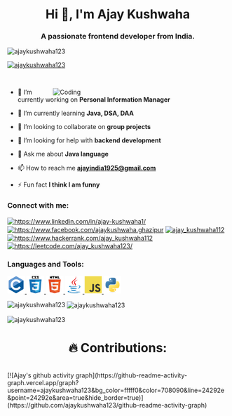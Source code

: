 <h1 align="center">Hi 👋, I'm Ajay Kushwaha</h1>
<h3 align="center">A passionate frontend developer from India.</h3>
<p align="left"> <img src="https://komarev.com/ghpvc/?username=ajaykushwaha123&label=Profile%20views&color=0e75b6&style=flat" alt="ajaykushwaha123" /> </p>

<p align="left"> <a href="https://github.com/ryo-ma/github-profile-trophy"><img src="https://github-profile-trophy.vercel.app/?username=ajaykushwaha123" alt="ajaykushwaha123" /></a> </p>

<p align="left"> <a href="https://twitter.com/" target="blank"><img src="https://img.shields.io/twitter/follow/?logo=twitter&style=for-the-badge" alt="" /></a> </p>

<img align="right" alt="Coding" width="400" src="https://encrypted-tbn0.gstatic.com/images?q=tbn:ANd9GcSWb7UqkBzzwq80p8JnqXuvA50B_hpwZjtQ-Q&usqp=CAU">


- 🔭 I’m currently working on **Personal Information Manager**

- 🌱 I’m currently learning **Java, DSA, DAA**

- 👯 I’m looking to collaborate on **group projects**

- 🤝 I’m looking for help with **backend development**

- 💬 Ask me about **Java language**

- 📫 How to reach me **ajayindia1925@gmail.com**

- ⚡ Fun fact **I think I am funny**

<h3 align="left">Connect with me:</h3>
<p align="left">
<a href="https://www.linkedin.com/in/ajay-kushwaha1/(https://www.linkedin.com/in/ajay-kushwaha-98bb4b216/)" target="blank"><img align="center" src="https://raw.githubusercontent.com/rahuldkjain/github-profile-readme-generator/master/src/images/icons/Social/linked-in-alt.svg" alt="https://www.linkedin.com/in/ajay-kushwaha1/" height="30" width="40" /></a>
<a href="https://fb.com/https://www.facebook.com/ajaykushwaha.ghazipur" target="blank"><img align="center" src="https://raw.githubusercontent.com/rahuldkjain/github-profile-readme-generator/master/src/images/icons/Social/facebook.svg" alt="https://www.facebook.com/ajaykushwaha.ghazipur" height="30" width="40" /></a>
<a href="https://instagram.com/ajay_kushwaha112" target="blank"><img align="center" src="https://raw.githubusercontent.com/rahuldkjain/github-profile-readme-generator/master/src/images/icons/Social/instagram.svg" alt="ajay_kushwaha112" height="30" width="40" /></a>
<a href="https://www.hackerrank.com/https://www.hackerrank.com/ajay_kushwaha112" target="blank"><img align="center" src="https://raw.githubusercontent.com/rahuldkjain/github-profile-readme-generator/master/src/images/icons/Social/hackerrank.svg" alt="https://www.hackerrank.com/ajay_kushwaha112" height="30" width="40" /></a>
<a href="https://www.leetcode.com/https://leetcode.com/ajay_kushwaha123/" target="blank"><img align="center" src="https://raw.githubusercontent.com/rahuldkjain/github-profile-readme-generator/master/src/images/icons/Social/leet-code.svg" alt="https://leetcode.com/ajay_kushwaha123/" height="30" width="40" /></a>
</p>

<h3 align="left">Languages and Tools:</h3>
<p align="left"> <a href="https://www.cprogramming.com/" target="_blank" rel="noreferrer"> <img src="https://raw.githubusercontent.com/devicons/devicon/master/icons/c/c-original.svg" alt="c" width="40" height="40"/> </a> <a href="https://www.w3schools.com/css/" target="_blank" rel="noreferrer"> <img src="https://raw.githubusercontent.com/devicons/devicon/master/icons/css3/css3-original-wordmark.svg" alt="css3" width="40" height="40"/> </a> <a href="https://www.w3.org/html/" target="_blank" rel="noreferrer"> <img src="https://raw.githubusercontent.com/devicons/devicon/master/icons/html5/html5-original-wordmark.svg" alt="html5" width="40" height="40"/> </a> <a href="https://www.java.com" target="_blank" rel="noreferrer"> <img src="https://raw.githubusercontent.com/devicons/devicon/master/icons/java/java-original.svg" alt="java" width="40" height="40"/> </a> <a href="https://developer.mozilla.org/en-US/docs/Web/JavaScript" target="_blank" rel="noreferrer"> <img src="https://raw.githubusercontent.com/devicons/devicon/master/icons/javascript/javascript-original.svg" alt="javascript" width="40" height="40"/> </a> <a href="https://www.python.org" target="_blank" rel="noreferrer"> <img src="https://raw.githubusercontent.com/devicons/devicon/master/icons/python/python-original.svg" alt="python" width="40" height="40"/> </a> </p>

<p><img align="left" src="https://github-readme-stats.vercel.app/api/top-langs?username=ajaykushwaha123&show_icons=true&locale=en&layout=compact" alt="ajaykushwaha123" /></p>

<p>&nbsp;<img align="center" src="https://github-readme-stats.vercel.app/api?username=ajaykushwaha123&show_icons=true&locale=en" alt="ajaykushwaha123" /></p>

<p><img align="center" src="https://github-readme-streak-stats.herokuapp.com/?user=ajaykushwaha123&" alt="ajaykushwaha123" /></p>

<h1 align="center"> 🔥 Contributions: </h1>
<br/>
[![Ajay's github activity graph](https://github-readme-activity-graph.vercel.app/graph?username=ajaykushwaha123&bg_color=fffff0&color=708090&line=24292e&point=24292e&area=true&hide_border=true)](https://github.com/ajaykushwaha123/github-readme-activity-graph)
